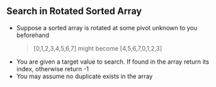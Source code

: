 Search in Rotated Sorted Array
----------
+ Suppose a sorted array is rotated at some pivot unknown to you beforehand
  >[0,1,2,3,4,5,6,7] might become [4,5,6,7,0,1,2,3]
+ You are given a target value to search. If found in the array return its index,
  otherwise return -1
+ You may assume no duplicate exists in the array
